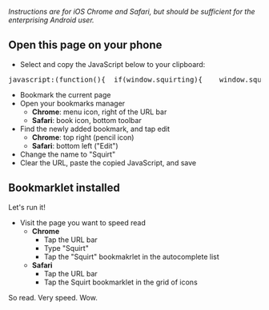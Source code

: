 *Instructions are for iOS Chrome and Safari, but should be sufficient for the enterprising Android user.*

## Open this page on your phone
- Select and copy the JavaScript below to your clipboard:
<pre>javascript:(function(){  if(window.squirting){    window.squirted && document.dispatchEvent(new Event('squirt.again'));  } else {    window.squirting = true;    var s = document.createElement('script');    s.src = '//www.squirt.io/squirt.js';    if(window.location.search.indexOf('sq-dev') != -1){      s.src = '/squirt.js';    }    document.body.appendChild(s);  }})();</pre>
- Bookmark the current page
- Open your bookmarks manager
  - **Chrome**: menu icon, right of the URL bar
  - **Safari**: book icon, bottom toolbar
- Find the newly added bookmark, and tap edit
  - **Chrome**: top right (pencil icon)
  - **Safari**: bottom left ("Edit")
- Change the name to "Squirt"
- Clear the URL, paste the copied JavaScript, and save

## Bookmarklet installed

Let's run it!

- Visit the page you want to speed read
  - **Chrome**
    * Tap the URL bar
    * Type "Squirt"
    * Tap the "Squirt" bookmakrlet in the autocomplete list
  - **Safari**
    - Tap the URL bar
    - Tap the Squirt bookmarklet in the grid of icons

So read. Very speed. Wow.
